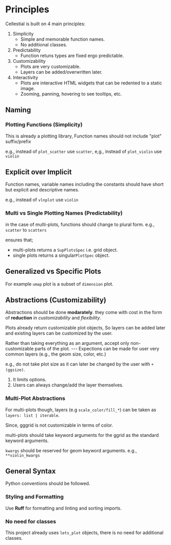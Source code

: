 # Principles

Cellestial is built on 4 main principles:
1. Simplicity  
    - Simple and memorable function names.
    - No additional classes.
2. Predictability
    - Function retuns types are fixed ergo predictable.
3. Customizability
    - Plots are very customizable.
    - Layers can be added/overwritten later.
4. Interactivity
    - Plots are interactive HTML widgets that can be redented to a static image.
    - Zooming, panning, hovering to see tooltips, etc.

## Naming

### Plotting Functions (Simplicity)

This is already a plotting library, Function names should not include "plot" suffix/prefix

e.g., instead of `plot_scatter` use `scatter`,
e,g., instead of `plot_violin` use `violin`

## Explicit over Implicit 

Function names, variable names including the constants should have short but explicit and descriptive names.

e.g., instead of `vlnplot` use `violin`


### Multi vs Single Plotting Names (Predictability)

in the case of multi-plots, functions should change to plural form. e.g., `scatter` to `scatters`

ensures that;
- multi-plots returns a `SupPlotsSpec` i.e. grid object.
- single plots returns a singular`PlotSpec` object.

## Generalized vs Specific Plots

For example `umap` plot is a subset of `dimension` plot. 


## Abstractions (Customizability)

Abstractions should be done **modarately**. they come with cost in the form of **reduction** in *customizability* and *flexibility*.

Plots already return customizable plot objects, So layers can be added later and existing layers can be customized by the user.

Rather than taking everything as an argument, accept only non-customizable parts of the plot.
--- Expections can be made for user very common layers (e.g., the geom size, color, etc.)

e.g., do not take plot size as it can later be changed by the user with `+(ggsize)`.

1. It limits options.
2. Users can always change/add the layer themselves.

### Multi-Plot Abstractions

For multi-plots though, layers (e.g `scale_color/fill_*`) can be taken as `layers: list | iterable`. 

Since, gggrid is not customizable in terms of color.

multi-plots should take keyword arguments for the ggrid as the standard keyword arguments.

`kwargs` should be reserved for geom keyword arguments.
e.g., `**violin_kwargs`


## General Syntax

Python conventions should be followed.

### Styling and Formatting

Use __Ruff__ for formatting and linting and sorting imports.

### No need for classes

This project already uses `lets_plot` objects, there is no need for additional classes.


